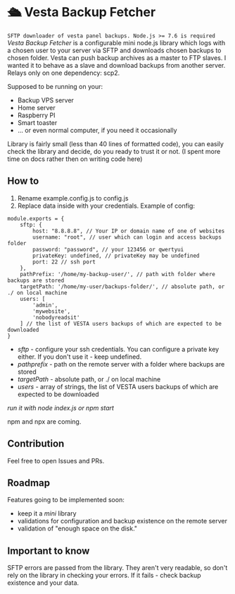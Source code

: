 # 🛳 Vesta Backup Fetcher
`SFTP downloader of vesta panel backups. Node.js >= 7.6 is required`
*Vesta Backup Fetcher* is a configurable mini node.js library which logs with a chosen user to your server via SFTP and downloads chosen backups to chosen folder. Vesta can push backup archives as a master to FTP slaves. I wanted it to behave as a slave and download backups from another server. Relays only on one dependency: scp2.

Supposed to be running on your:
- Backup VPS server
- Home server
- Raspberry PI
- Smart toaster
- ... or even normal computer, if you need it occasionally

Library is fairly small (less than 40 lines of formatted code), you can easily check the library and decide, do you ready to trust it or not. (I spent more time on docs rather then on writing code here)

## How to
1. Rename example.config.js to config.js
2. Replace data inside with your credentials.
Example of config:
```
module.exports = {
    sftp: {
        host: "8.8.8.8", // Your IP or domain name of one of websites
        username: "root", // user which can login and access backups folder
        password: "password", // your 123456 or qwertyui
        privateKey: undefined, // privateKey may be undefined
        port: 22 // ssh port
    },
    pathPrefix: '/home/my-backup-user/', // path with folder where backups are stored
    targetPath: '/home/my-user/backups-folder/', // absolute path, or ./ on local machine
    users: [
        'admin',
        'mywebsite',
        'nobodyreadsit'
    ] // the list of VESTA users backups of which are expected to be downloaded
}
```

- *sftp* - configure your ssh credentials. You can configure a private key either. If you don't use it - keep undefined.
- *pathprefix* - path on the remote server with a folder where backups are stored
- *targetPath* - absolute path, or ./ on local machine
- *users* - array of strings, the list of VESTA users backups of which are expected to be downloaded

*run it with node index.js or npm start*

npm and npx are coming.

## Contribution
Feel free to open Issues and PRs.

## Roadmap
Features going to be implemented soon:
- keep it a *mini* library
- validations for configuration and backup existence on the remote server
- validation of "enough space on the disk."

## Important to know
SFTP errors are passed from the library. They aren't very readable, so don't rely on the library in checking your errors.
If it fails - check backup existence and your data.


